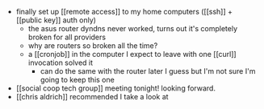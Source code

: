- finally set up [[remote access]] to my home computers ([[ssh]] + [[public key]] auth only)
	- the asus router dyndns never worked, turns out it's completely broken for all providers
	- why are routers so broken all the time?
	- a [[cronjob]] in the computer I expect to leave with one [[curl]] invocation solved it
		- can do the same with the router later I guess but I'm not sure I'm going to keep this one
- [[social coop tech group]] meeting tonight! looking forward.
- [[chris aldrich]] recommended I take a look at